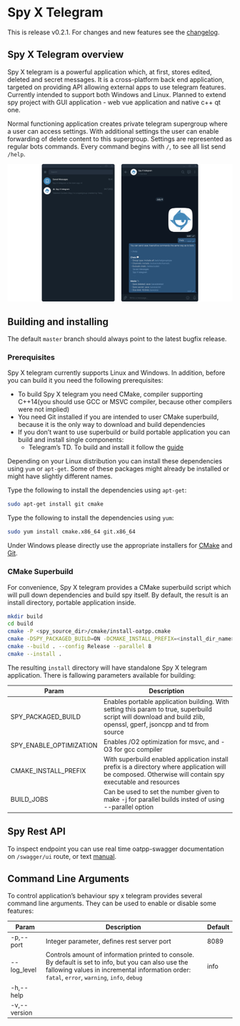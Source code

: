 # Spy X Telegram

This is release v0.2.1. For changes and new features see the [changelog](CHANGELOG.md).

## Spy X Telegram overview

Spy X telegram is a powerful application which, at first, stores edited, deleted and secret messages. It is a cross-platform back end application, targeted on providing API allowing external apps to use telegram features. Currently intended to support both Windows and Linux. Planned to extend spy project with GUI application - web vue application and native c++ qt one.

Normal functioning application creates private telegram supergroup where a user can access settings. With additional settings the user can enable forwarding of delete content to this supergroup. Settings are represented as regular bots commands. Every command begins with `/`, to see all list send `/help`.

![chat preview](docs/chat_preview.png)

## Building and installing

The default `master` branch should always point to the latest bugfix release.

### Prerequisites

Spy X telegram currently supports Linux and Windows. In addition, before you can build it you need the following prerequisites:

- To build Spy X telegram  you need CMake, compiler supporting C++14(you should use GCC or MSVC compiler, because other compilers were not implied)
- You need Git installed if you are intended to user CMake superbuild, because it is the only way to download and build dependencies
- If you don’t want to use superbuild or build portable application you can build and install single components:
    - Telegram’s TD. To build and install it follow the [guide](https://tdlib.github.io/td/build.html)

Depending on your Linux distribution you can install these dependencies using `yum` or `apt-get`. Some of these packages might already be installed or might have slightly different names.

Type the following to install the dependencies using `apt-get`:

```sh
sudo apt-get install git cmake
```

Type the following to install the dependencies using `yum`:

```sh
sudo yum install cmake.x86_64 git.x86_64
```

Under Windows please directly use the appropriate installers for [CMake](https://cmake.org/download/) and [Git](https://git-scm.com/downloads).

### CMake Superbuild

For convenience, Spy X telegram provides a CMake superbuild script which will pull down dependencies and build spy itself. By default, the result is an install directory, portable application inside.

```sh
mkdir build
cd build
cmake -P <spy_source_dir>/cmake/install-oatpp.cmake
cmake -DSPY_PACKAGED_BUILD=ON -DCMAKE_INSTALL_PREFIX=<install_dir_name> ..
cmake --build . --config Release --parallel 8
cmake --install .
```

The resulting `install` directory will have standalone Spy X telegram application. There is fallowing parameters available for building:

| Param | Description |
| --- | --- |
| SPY_PACKAGED_BUILD | Enables portable application building. With setting this param to true, superbuild script will download and build zlib, openssl, gperf, jsoncpp and td from source |
| SPY_ENABLE_OPTIMIZATION | Enables /O2 optimization for msvc, and -O3 for gcc compiler |
| CMAKE_INSTALL_PREFIX | With superbuild enabled application install prefix is a directory where application will be composed. Otherwise will contain spy executable and resources |
| BUILD_JOBS | Can be used to set the number given to make -j for parallel builds insted of using --parallel option |

## Spy Rest API

To inspect endpoint you can use real time oatpp-swagger documentation on `/swagger/ui` route, or text [manual](docs/endpoints.md).

## Command Line Arguments

To control application’s behaviour spy x telegram provides several command line arguments. They can be used to enable or disable some features:

| Param | Description | Default
| --- | --- | --- |
| -p,--port | Integer parameter, defines rest server port | 8089 |
| --log_level | Controls amount of information printed to console. By default is set to info, but you can also use the fallowing values in incremental information order: `fatal`, `error`, `warning`, `info`, `debug` | info |
| -h,--help |  |  |
| -v,--version |  |  |
